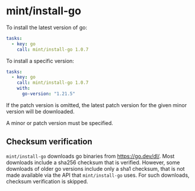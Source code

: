 # mint/install-go

To install the latest version of go:

```yaml
tasks:
  - key: go
    call: mint/install-go 1.0.7
```

To install a specific version:

```yaml
tasks:
  - key: go
    call: mint/install-go 1.0.7
    with:
      go-version: "1.21.5"
```

If the patch version is omitted, the latest patch version for the given minor
version will be downloaded.

A minor or patch version must be specified.

## Checksum verification

`mint/install-go` downloads go binaries from https://go.dev/dl/. Most downloads
include a sha256 checksum that is verified. However, some downloads of older go
versions include only a sha1 checksum, that is not made available via the API
that `mint/install-go` uses. For such downloads, checksum verification is
skipped.
